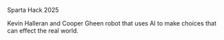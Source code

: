 Sparta Hack 2025


Kevin Halleran and Cooper Gheen robot that uses AI to make choices that can effect the real world. 
